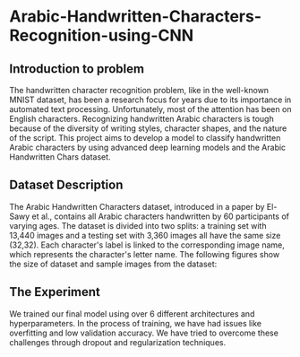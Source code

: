 # Arabic-Handwritten-Characters-Recognition-using-CNN

## Introduction to problem
The handwritten character recognition problem,  like in the well-known MNIST dataset, has been a research focus for years due to its importance in automated text processing. Unfortunately, most of the attention has been on English characters. Recognizing handwritten Arabic characters is tough because of the diversity of writing styles, character shapes, and the nature of the script. This project aims to develop a model to classify handwritten Arabic characters by using advanced deep learning models and the Arabic Handwritten Chars dataset.


## Dataset Description
The Arabic Handwritten Characters dataset, introduced in a paper by El-Sawy et al., contains all Arabic characters handwritten by 60 participants of varying ages. The dataset is divided into two splits: a training set with 13,440 images and a testing set with 3,360 images all have the same size (32,32). Each character's label is linked to the corresponding image name, which represents the character's letter name. The following figures show the size of dataset and sample images from the dataset: 

## The Experiment 
We trained our final model using over 6 different architectures and hyperparameters. In the process of training, we have had issues like overfitting and low validation accuracy. We have tried to overcome these challenges through dropout and regularization techniques. 
